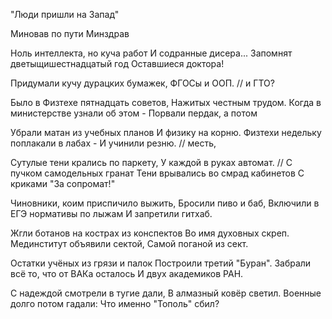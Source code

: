 "Люди пришли на Запад"

Миновав по пути Минздрав





Ноль интеллекта, но куча работ
И содранные дисера...
Запомнят дветыщишестнадцатый год
Оставшиеся доктора!






Придумали кучу дурацких бумажек,
ФГОСы и ООП. // и ГТО?




Было в Физтехе пятнадцать советов,
Нажитых честным трудом.
Когда в министерстве узнали об этом -
Порвали пердак, а потом

Убрали матан из учебных планов
И физику на корню.
Физтехи недельку поплакали в лабах -
И учинили резню. // месть,


Сутулые тени крались по паркету,
У каждой в руках автомат. // С пучком самодельных гранат
Тени врывались во смрад кабинетов
С криками "За сопромат!"

Чиновники, коим приспичило выжить,
Бросили пиво и баб,
Включили в ЕГЭ нормативы по лыжам
И запретили гитхаб.




Жгли ботанов на кострах из конспектов
Во имя духовных скреп.
Мединститут объявили сектой,
Самой поганой из сект.





Остатки учёных из грязи и палок
Построили третий "Буран".
Забрали всё то, что от ВАКа осталось
И двух академиков РАН.

С надеждой смотрели в тугие дали,
В алмазный ковёр светил.
Военные долго потом гадали:
Что именно "Тополь" сбил?
